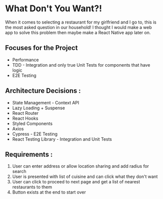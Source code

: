 # What Don't You Want?!
When it comes to selecting a restaurant for my girlfriend and I go to, this is the most asked question in our household! I thought I would make a web app to solve this problem then maybe make a React Native app later on.

## Focuses for the Project
- Performance
- TDD - Integration and only true Unit Tests for components that have logic
- E2E Testing

## Architecture Decisions : 

- State Management - Context API
- Lazy Loading + Suspense
- React Router
- React Hooks 
- Styled Components
- Axios
- Cypress - E2E Testing
- React Testing Library - Integration and Unit Tests

## Requirements : 
1) User can enter address or allow location sharing and add radius for search
2) User is presented with list of cuisine and can click what they don't want
3) User can click to proceed to next page and get a list of nearest restaurants to them
4) Button exists at the end to start over